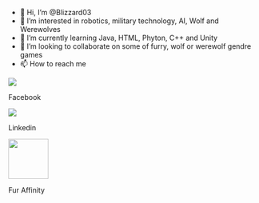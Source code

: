 - 👋 Hi, I’m @Blizzard03
- 👀 I’m interested in robotics, military technology, AI, Wolf and Werewolves
- 🌱 I’m currently learning Java, HTML, Phyton, C++ and Unity
- 💞️ I’m looking to collaborate on some of furry, wolf or werewolf gendre games
- 📫 How to reach me 

<a href="https://www.facebook.com/Ariq.Westernpack"><img src="https://cloud.githubusercontent.com/assets/17016297/18839836/0a06deb4-83d2-11e6-8078-1d0974af0f63.png" ></a><p>Facebook</p>

<a href="https://www.linkedin.com/in/muhamad-ariq-rasyid-72659512a/"><img src="https://cloud.githubusercontent.com/assets/17016297/18839848/0fc7e74e-83d2-11e6-8c6a-277fc9d6e067.png" ></a><p>Linkedin</p>

<a href="https://www.furaffinity.net/user/mariqblizzardwp03/"><img src="https://www.furaffinity.net/themes/beta/img/banners/fa_logo.png?v2"  width="80px" height="80px"></a><p>Fur Affinity</p>

<!---
[2]: https://www.linkedin.com/in/muhamad-ariq-rasyid-72659512a/
[1]: https://www.facebook.com/Ariq.Westernpack
[3]: https://www.furaffinity.net/user/mariqblizzardwp03/
 Telegram https://t.me/mariq_r2981
Whatsapps(+62 838 7952 7973),--->

<!---
Blizzard03/Blizzard03 is a ✨ special ✨ repository because its `README.md` (this file) appears on your GitHub profile.
You can click the Preview link to take a look at your changes.
--->
<!--
[![facebook](https://cloud.githubusercontent.com/assets/17016297/18839836/0a06deb4-83d2-11e6-8078-1d0974af0f63.png)][1]
[![linkedin](https://cloud.githubusercontent.com/assets/17016297/18839848/0fc7e74e-83d2-11e6-8c6a-277fc9d6e067.png)][2]
[[https://www.furaffinity.net/themes/beta/img/banners/fa_logo.png?v2|width=80px height=80px]]
<img src="" width="80" height="80">[3]
-->
